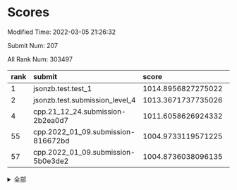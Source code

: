 # Scores

Modified Time: 2022-03-05 21:26:32

Submit Num: 207

All Rank Num: 303497

| rank |               submit               |       score        |       sigma        | pk_num |
| :--- | :--------------------------------- | :----------------- | :----------------- | :----- |
| 1    | jsonzb.test.test_1                 | 1014.8956827275022 | 0.8794284656833914 | 5862   |
| 2    | jsonzb.test.submission_level_4     | 1013.3671737735026 | 0.8169081740429504 | 5868   |
| 4    | cpp.21_12_24.submission-2b2ea0d7   | 1011.6058626924332 | 0.7630474309254548 | 5862   |
| 55   | cpp.2022_01_09.submission-816672bd | 1004.9733119571225 | 0.716175424995434  | 5864   |
| 57   | cpp.2022_01_09.submission-5b0e3de2 | 1004.8736038096135 | 0.7266148166906176 | 5868   |


<details>
<summary>全部</summary>

| rank |                 submit                 |       score        |       sigma        | pk_num |
| :--- | :------------------------------------- | :----------------- | :----------------- | :----- |
| 1    | jsonzb.test.test_1                     | 1014.8956827275022 | 0.8794284656833914 | 5862   |
| 2    | jsonzb.test.submission_level_4         | 1013.3671737735026 | 0.8169081740429504 | 5868   |
| 3    | gobigger.level_3.submission_level_3_29 | 1011.6217950575702 | 0.7744832642465138 | 5869   |
| 4    | cpp.21_12_24.submission-2b2ea0d7       | 1011.6058626924332 | 0.7630474309254548 | 5862   |
| 5    | gobigger.level_3.submission_level_3_26 | 1011.4724859651346 | 0.7902849962515618 | 5865   |
| 6    | gobigger.level_3.submission_level_3_23 | 1011.4065037826324 | 0.7636030354883349 | 5861   |
| 7    | gobigger.level_3.submission_level_3_19 | 1011.32438920622   | 0.7914912087401784 | 5865   |
| 8    | gobigger.level_3.submission_level_3_34 | 1011.2804179824271 | 0.7623830729473549 | 5865   |
| 9    | gobigger.level_3.submission_level_3_1  | 1010.9646850396739 | 0.7599999738179017 | 5864   |
| 10   | gobigger.level_3.submission_level_3_47 | 1010.9590919479748 | 0.7738596365887072 | 5865   |
| 11   | gobigger.level_3.submission_level_3_42 | 1010.8224198856202 | 0.7786450355890138 | 5868   |
| 12   | gobigger.level_3.submission_level_3_2  | 1010.6661933319137 | 0.7744610060394927 | 5864   |
| 13   | gobigger.level_3.submission_level_3_13 | 1010.6140382926048 | 0.7573676399164729 | 5860   |
| 14   | gobigger.level_3.submission_level_3_24 | 1010.5948702080824 | 0.7851739365921125 | 5864   |
| 15   | gobigger.level_3.submission_level_3_37 | 1010.5911237856822 | 0.7827494466610352 | 5866   |
| 16   | gobigger.level_3.submission_level_3_49 | 1010.5791653237695 | 0.7713778031383582 | 5863   |
| 17   | gobigger.level_3.submission_level_3_38 | 1010.5441988245146 | 0.7768004261489514 | 5862   |
| 18   | gobigger.level_3.submission_level_3_9  | 1010.5168968600851 | 0.7555895357315124 | 5864   |
| 19   | gobigger.level_3.submission_level_3_20 | 1010.3432543501617 | 0.7722091400064566 | 5867   |
| 20   | gobigger.level_3.submission_level_3_30 | 1010.3420017231181 | 0.7638098329706637 | 5865   |
| 21   | gobigger.level_3.submission_level_3_10 | 1010.3384426986865 | 0.7414417311920122 | 5859   |
| 22   | gobigger.level_3.submission_level_3_43 | 1010.2809259857626 | 0.7633103448356817 | 5853   |
| 23   | gobigger.level_3.submission_level_3_33 | 1010.1390890839687 | 0.7930686151112958 | 5867   |
| 24   | gobigger.level_3.submission_level_3_16 | 1010.0984918277412 | 0.7440142790275721 | 5865   |
| 25   | gobigger.level_3.submission_level_3_0  | 1010.0959245960363 | 0.7571925768691138 | 5863   |
| 26   | gobigger.level_3.submission_level_3_27 | 1010.068175507041  | 0.7540555302942102 | 5862   |
| 27   | gobigger.level_3.submission_level_3_46 | 1009.8836383838125 | 0.7685134108376279 | 5868   |
| 28   | gobigger.level_3.submission_level_3_44 | 1009.8692243966598 | 0.7681037479788935 | 5861   |
| 29   | gobigger.level_3.submission_level_3_39 | 1009.7890088599509 | 0.7447864787132401 | 5858   |
| 30   | gobigger.level_3.submission_level_3_41 | 1009.7855856542753 | 0.7513045757285636 | 5859   |
| 31   | gobigger.level_3.submission_level_3_28 | 1009.7676638776489 | 0.7289568787516968 | 5865   |
| 32   | gobigger.level_3.submission_level_3_40 | 1009.6961216552379 | 0.7374350865763807 | 5863   |
| 33   | gobigger.level_3.submission_level_3_5  | 1009.679152923226  | 0.7526110784362712 | 5866   |
| 34   | gobigger.level_3.submission_level_3_25 | 1009.6098091412811 | 0.7581369980592443 | 5861   |
| 35   | gobigger.level_3.submission_level_3_17 | 1009.5575732299164 | 0.7503232302853693 | 5861   |
| 36   | gobigger.level_3.submission_level_3_32 | 1009.5533815175229 | 0.763175042554585  | 5864   |
| 37   | gobigger.level_3.submission_level_3_6  | 1009.5454712666874 | 0.7412435576203009 | 5861   |
| 38   | gobigger.level_3.submission_level_3_11 | 1009.4980938259611 | 0.74239007054488   | 5868   |
| 39   | gobigger.level_3.submission_level_3_12 | 1009.4739657522134 | 0.7634807666947501 | 5859   |
| 40   | gobigger.level_3.submission_level_3_18 | 1009.4549075617241 | 0.7520320462468157 | 5866   |
| 41   | gobigger.level_3.submission_level_3_45 | 1009.4480874185384 | 0.7491155162905931 | 5864   |
| 42   | gobigger.level_3.submission_level_3_3  | 1009.3734165838739 | 0.7676303242710757 | 5862   |
| 43   | gobigger.level_3.submission_level_3_7  | 1009.282200704154  | 0.7650679563499144 | 5861   |
| 44   | gobigger.level_3.submission_level_3_22 | 1009.1635664888876 | 0.7604166148384323 | 5863   |
| 45   | gobigger.level_3.submission_level_3_14 | 1009.1431233498098 | 0.758476680172427  | 5865   |
| 46   | gobigger.level_3.submission_level_3_31 | 1008.8512583237492 | 0.7522429673654288 | 5870   |
| 47   | gobigger.level_3.submission_level_3_21 | 1008.7898082087652 | 0.7432532382089281 | 5868   |
| 48   | gobigger.level_3.submission_level_3_36 | 1008.7373915114803 | 0.7653682251714513 | 5865   |
| 49   | gobigger.level_3.submission_level_3_15 | 1008.7087606223585 | 0.7581255549575203 | 5864   |
| 50   | gobigger.level_3.submission_level_3_4  | 1008.6967076022788 | 0.7490886879161436 | 5870   |
| 51   | gobigger.level_3.submission_level_3_48 | 1008.6105593186305 | 0.7501347876965512 | 5860   |
| 52   | gobigger.level_3.submission_level_3_35 | 1008.5916961090569 | 0.7452777307831716 | 5868   |
| 53   | gobigger.level_3.submission_level_3_8  | 1008.3672087791458 | 0.7301740257123934 | 5866   |
| 54   | gobigger.level_1.submission_level_1_3  | 1004.9822561706522 | 0.7272135911322893 | 5866   |
| 55   | cpp.2022_01_09.submission-816672bd     | 1004.9733119571225 | 0.716175424995434  | 5864   |
| 56   | gobigger.level_1.submission_level_1_35 | 1004.887128859084  | 0.7161207910575027 | 5871   |
| 57   | cpp.2022_01_09.submission-5b0e3de2     | 1004.8736038096135 | 0.7266148166906176 | 5868   |
| 58   | gobigger.level_1.submission_level_1_31 | 1004.4236696071606 | 0.7242818135579444 | 5866   |
| 59   | gobigger.level_1.submission_level_1_28 | 1004.1554634379102 | 0.7199499979271587 | 5863   |
| 60   | gobigger.level_1.submission_level_1_32 | 1004.1230710591636 | 0.7178139917352746 | 5864   |
| 61   | gobigger.level_1.submission_level_1_23 | 1003.9900889785071 | 0.7127795441665208 | 5866   |
| 62   | gobigger.level_1.submission_level_1_38 | 1003.9799312692364 | 0.7243144188034576 | 5864   |
| 63   | gobigger.level_1.submission_level_1_33 | 1003.8683967492282 | 0.7112577007701787 | 5862   |
| 64   | gobigger.level_1.submission_level_1_20 | 1003.8463792114961 | 0.7060677744457554 | 5865   |
| 65   | gobigger.level_1.submission_level_1_5  | 1003.8430157441782 | 0.7166840337793693 | 5868   |
| 66   | gobigger.level_1.submission_level_1_44 | 1003.842919150355  | 0.728682713820369  | 5861   |
| 67   | gobigger.level_1.submission_level_1_24 | 1003.821891246529  | 0.7134773149669306 | 5862   |
| 68   | gobigger.level_1.submission_level_1_21 | 1003.7669404018463 | 0.7217272540278099 | 5863   |
| 69   | gobigger.level_1.submission_level_1_36 | 1003.7626493818925 | 0.7194190118086097 | 5868   |
| 70   | gobigger.level_1.submission_level_1_14 | 1003.7118483591873 | 0.718091591340363  | 5865   |
| 71   | gobigger.level_1.submission_level_1_49 | 1003.6728228436675 | 0.7096288103753051 | 5862   |
| 72   | gobigger.level_1.submission_level_1_4  | 1003.6394045621968 | 0.7229667674524215 | 5869   |
| 73   | gobigger.level_1.submission_level_1_37 | 1003.6253999072173 | 0.7208785003728307 | 5866   |
| 74   | gobigger.level_1.submission_level_1_40 | 1003.50970105163   | 0.7082528993043603 | 5864   |
| 75   | gobigger.level_1.submission_level_1_2  | 1003.4941113672024 | 0.721848843838746  | 5866   |
| 76   | gobigger.level_1.submission_level_1_16 | 1003.4788267886439 | 0.7148501225735728 | 5864   |
| 77   | gobigger.level_1.submission_level_1_6  | 1003.4052135183904 | 0.7177474754021685 | 5866   |
| 78   | gobigger.level_1.submission_level_1_19 | 1003.3989318060299 | 0.7123992993552322 | 5863   |
| 79   | gobigger.level_1.submission_level_1_41 | 1003.3594736730731 | 0.705977200627432  | 5868   |
| 80   | gobigger.level_1.submission_level_1_26 | 1003.3198226076357 | 0.7106218510848684 | 5864   |
| 81   | gobigger.level_1.submission_level_1_45 | 1003.2355028969888 | 0.7268776253480351 | 5866   |
| 82   | gobigger.level_1.submission_level_1_8  | 1003.2200489451114 | 0.7094377852776738 | 5866   |
| 83   | gobigger.level_1.submission_level_1_13 | 1003.2134207967733 | 0.7062147049313491 | 5863   |
| 84   | gobigger.level_1.submission_level_1_39 | 1003.1960090636051 | 0.704620479220615  | 5863   |
| 85   | gobigger.level_1.submission_level_1_12 | 1003.1144492176772 | 0.7043961940816766 | 5863   |
| 86   | gobigger.level_1.submission_level_1_22 | 1003.1076644419575 | 0.7004804509331738 | 5864   |
| 87   | gobigger.level_1.submission_level_1_1  | 1002.886168203221  | 0.7307367403863153 | 5867   |
| 88   | gobigger.level_1.submission_level_1_42 | 1002.8568200136564 | 0.7084216359026243 | 5867   |
| 89   | gobigger.level_1.submission_level_1_48 | 1002.7775343261225 | 0.7231622335473167 | 5869   |
| 90   | gobigger.level_1.submission_level_1_25 | 1002.7602463472347 | 0.7078229506101149 | 5863   |
| 91   | gobigger.level_1.submission_level_1_15 | 1002.7386207757222 | 0.7115650385764063 | 5865   |
| 92   | gobigger.level_1.submission_level_1_11 | 1002.7051934096119 | 0.7166491258029517 | 5863   |
| 93   | gobigger.level_1.submission_level_1_27 | 1002.6190867155489 | 0.7111584653751648 | 5864   |
| 94   | gobigger.level_1.submission_level_1_30 | 1002.5476890804658 | 0.7061245475086845 | 5866   |
| 95   | gobigger.level_1.submission_level_1_9  | 1002.5321502955187 | 0.698669070909484  | 5869   |
| 96   | gobigger.level_1.submission_level_1_34 | 1002.5059469256792 | 0.7144053847641006 | 5859   |
| 97   | gobigger.level_1.submission_level_1_18 | 1002.4856120699828 | 0.7157529711234911 | 5866   |
| 98   | gobigger.level_1.submission_level_1_46 | 1002.4626878140015 | 0.713738156662498  | 5861   |
| 99   | gobigger.level_1.submission_level_1_43 | 1002.4147443441839 | 0.7148630973644672 | 5866   |
| 100  | gobigger.level_1.submission_level_1_29 | 1002.4045221863294 | 0.7174335045754455 | 5866   |
| 101  | gobigger.level_1.submission_level_1_47 | 1002.0393741228155 | 0.709800628443061  | 5870   |
| 102  | gobigger.level_1.submission_level_1_10 | 1001.9803711122108 | 0.7099479630563708 | 5867   |
| 103  | gobigger.level_1.submission_level_1_17 | 1001.972851137581  | 0.7058208300150653 | 5864   |
| 104  | gobigger.level_1.submission_level_1_0  | 1001.8077649644725 | 0.7150500675200416 | 5859   |
| 105  | gobigger.level_1.submission_level_1_7  | 1001.8045832489507 | 0.7083674158754445 | 5865   |
| 106  | gobigger.random.submission_random_28   | 998.0195976212173  | 0.6977657192023772 | 5863   |
| 107  | gobigger.random.submission_random_40   | 997.4780163399439  | 0.6987569058972589 | 5863   |
| 108  | gobigger.random.submission_random_36   | 997.2281556916943  | 0.7084832160160737 | 5865   |
| 109  | gobigger.random.submission_random_1    | 996.9852377321596  | 0.7153213336163112 | 5867   |
| 110  | gobigger.random.submission_random_2    | 996.8983320749275  | 0.7140722615045335 | 5861   |
| 111  | gobigger.random.submission_random_31   | 996.6465082674121  | 0.7072179307196145 | 5865   |
| 112  | gobigger.random.submission_random_14   | 996.5998889684804  | 0.716315782033315  | 5865   |
| 113  | gobigger.random.submission_random_25   | 996.5658255255047  | 0.7179514702181142 | 5864   |
| 114  | gobigger.random.submission_random_24   | 996.4877394382424  | 0.7112472902321777 | 5863   |
| 115  | gobigger.random.submission_random_13   | 996.4377601616194  | 0.7198609244755021 | 5868   |
| 116  | gobigger.random.submission_random_4    | 996.3914907101165  | 0.7089212501402818 | 5867   |
| 117  | gobigger.random.submission_random_49   | 996.3852515299376  | 0.7152413770986695 | 5869   |
| 118  | gobigger.random.submission_random_20   | 996.3825572955321  | 0.7101707964394172 | 5864   |
| 119  | gobigger.random.submission_random_15   | 996.335136238971   | 0.7144330023628207 | 5867   |
| 120  | gobigger.random.submission_random_10   | 996.3279601674863  | 0.7206489400569707 | 5870   |
| 121  | gobigger.random.submission_random_5    | 996.2494202316628  | 0.6973532665263551 | 5867   |
| 122  | gobigger.random.submission_random_38   | 996.2128952849738  | 0.7242276471037428 | 5865   |
| 123  | gobigger.random.submission_random_11   | 996.1819066884884  | 0.7196097928540198 | 5865   |
| 124  | gobigger.random.submission_random_41   | 996.1714964812992  | 0.7131343367679287 | 5865   |
| 125  | gobigger.random.submission_random_0    | 996.1396545139764  | 0.6964641151501659 | 5860   |
| 126  | gobigger.random.submission_random_35   | 996.1200126558373  | 0.7202515213232763 | 5864   |
| 127  | gobigger.random.submission_random_44   | 996.0973093413123  | 0.7072574365014571 | 5865   |
| 128  | gobigger.random.submission_random_47   | 996.0871027518782  | 0.7121169572787192 | 5864   |
| 129  | gobigger.random.submission_random_43   | 996.0600018231465  | 0.7144762139951679 | 5868   |
| 130  | gobigger.random.submission_random_18   | 996.0057146414745  | 0.7247009596070807 | 5862   |
| 131  | gobigger.random.submission_random_27   | 995.9771416134142  | 0.7130720152851923 | 5866   |
| 132  | gobigger.random.submission_random_46   | 995.9727920021162  | 0.709383799608171  | 5866   |
| 133  | gobigger.random.submission_random_6    | 995.9709880267038  | 0.7278207739993634 | 5861   |
| 134  | gobigger.random.submission_random_3    | 995.9324877978285  | 0.7058288136744005 | 5864   |
| 135  | gobigger.random.submission_random_26   | 995.9309110625874  | 0.7024297533281322 | 5858   |
| 136  | gobigger.random.submission_random_29   | 995.9256454532746  | 0.7026935336562379 | 5860   |
| 137  | gobigger.random.submission_random_17   | 995.8694039263157  | 0.7120030121058426 | 5872   |
| 138  | gobigger.random.submission_random_32   | 995.8622061893932  | 0.7087614873048621 | 5863   |
| 139  | gobigger.random.submission_random_48   | 995.8599857501963  | 0.7248203248118312 | 5868   |
| 140  | gobigger.random.submission_random_23   | 995.8278685718883  | 0.7044409685571783 | 5868   |
| 141  | gobigger.random.submission_random_12   | 995.8139292351884  | 0.6996053365668493 | 5861   |
| 142  | gobigger.random.submission_random_30   | 995.7998398360601  | 0.7020861367521259 | 5862   |
| 143  | gobigger.random.submission_random_37   | 995.5741951667833  | 0.7182670492439618 | 5864   |
| 144  | gobigger.random.submission_random_42   | 995.5103371920361  | 0.716025667132335  | 5869   |
| 145  | gobigger.random.submission_random_22   | 995.5079324720118  | 0.7072858602382758 | 5871   |
| 146  | gobigger.random.submission_random_45   | 995.5065323753846  | 0.7171861146247511 | 5868   |
| 147  | gobigger.random.submission_random_34   | 995.4070759987193  | 0.7180775212726587 | 5865   |
| 148  | gobigger.random.submission_random_21   | 995.3439014642847  | 0.7130805701365901 | 5863   |
| 149  | gobigger.random.submission_random_39   | 995.2790822075341  | 0.7214634747153393 | 5862   |
| 150  | gobigger.random.submission_random_8    | 995.2682951591548  | 0.7255138668040673 | 5862   |
| 151  | gobigger.random.submission_random_7    | 995.1553786513065  | 0.7127872877053857 | 5869   |
| 152  | gobigger.random.submission_random_16   | 995.0550525350218  | 0.7186659123717954 | 5861   |
| 153  | gobigger.random.submission_random_33   | 994.8163355108979  | 0.7129322229879137 | 5865   |
| 154  | gobigger.level_2.submission_level_2_48 | 994.2368196008416  | 0.7421142600984748 | 5865   |
| 155  | gobigger.level_2.submission_level_2_7  | 994.0719380582331  | 0.7379890752945536 | 5864   |
| 156  | gobigger.random.submission_random_9    | 994.064610409488   | 0.7090004513789102 | 5861   |
| 157  | gobigger.random.submission_random_19   | 994.0353677013408  | 0.7125892407403605 | 5862   |
| 158  | gobigger.level_2.submission_level_2_9  | 994.0351099697874  | 0.7264223411142707 | 5866   |
| 159  | gobigger.level_2.submission_level_2_25 | 993.512751690423   | 0.7360310479819077 | 5866   |
| 160  | gobigger.level_2.submission_level_2_11 | 993.3789966510059  | 0.7507327124471201 | 5862   |
| 161  | gobigger.level_2.submission_level_2_15 | 993.3266303880112  | 0.7362523384201181 | 5862   |
| 162  | gobigger.level_2.submission_level_2_19 | 993.2805610437047  | 0.7259789268882221 | 5869   |
| 163  | gobigger.level_2.submission_level_2_39 | 993.2748995927035  | 0.7335769929305775 | 5865   |
| 164  | gobigger.level_2.submission_level_2_31 | 993.2253114876498  | 0.7393200387354482 | 5867   |
| 165  | gobigger.level_2.submission_level_2_33 | 993.104629416624   | 0.7481180123588705 | 5864   |
| 166  | gobigger.level_2.submission_level_2_8  | 993.1041331539659  | 0.7251534381132896 | 5869   |
| 167  | gobigger.level_2.submission_level_2_24 | 993.0228886025249  | 0.7483901717448359 | 5863   |
| 168  | gobigger.level_2.submission_level_2_43 | 992.7033594049835  | 0.7320909965249138 | 5863   |
| 169  | gobigger.level_2.submission_level_2_36 | 992.6958200450491  | 0.7489227587920558 | 5865   |
| 170  | gobigger.level_2.submission_level_2_22 | 992.6006236993549  | 0.7414994090589543 | 5867   |
| 171  | gobigger.level_2.submission_level_2_17 | 992.5830498254319  | 0.7467748781672765 | 5865   |
| 172  | gobigger.level_2.submission_level_2_38 | 992.577839915459   | 0.7415788395374466 | 5868   |
| 173  | gobigger.level_2.submission_level_2_40 | 992.5694446616678  | 0.745639480111467  | 5867   |
| 174  | gobigger.level_2.submission_level_2_0  | 992.5171146088456  | 0.7415425653086477 | 5870   |
| 175  | gobigger.level_2.submission_level_2_34 | 992.5139093672126  | 0.7352633057327216 | 5867   |
| 176  | gobigger.level_2.submission_level_2_27 | 992.4755268163643  | 0.7356858466991176 | 5865   |
| 177  | gobigger.level_2.submission_level_2_6  | 992.3816947715602  | 0.7432129218281848 | 5868   |
| 178  | gobigger.level_2.submission_level_2_20 | 992.3579717520103  | 0.7480445324707878 | 5864   |
| 179  | gobigger.level_2.submission_level_2_10 | 992.3566145635217  | 0.7381285420113188 | 5862   |
| 180  | gobigger.level_2.submission_level_2_49 | 992.1519164167528  | 0.745560224310285  | 5861   |
| 181  | gobigger.level_2.submission_level_2_18 | 992.0982209678729  | 0.7357226506115091 | 5866   |
| 182  | gobigger.level_2.submission_level_2_16 | 992.0390282689527  | 0.7562155575905496 | 5863   |
| 183  | gobigger.level_2.submission_level_2_41 | 991.8886377110917  | 0.735655084209976  | 5859   |
| 184  | gobigger.level_2.submission_level_2_29 | 991.6620912016435  | 0.7469592949894124 | 5866   |
| 185  | gobigger.level_2.submission_level_2_14 | 991.5521939240133  | 0.7453542389510076 | 5860   |
| 186  | gobigger.level_2.submission_level_2_35 | 991.526337932977   | 0.7482103951199223 | 5867   |
| 187  | gobigger.level_2.submission_level_2_21 | 991.4958784471221  | 0.7557748663410915 | 5867   |
| 188  | gobigger.level_2.submission_level_2_44 | 991.4798388553614  | 0.7394761993602194 | 5866   |
| 189  | gobigger.level_2.submission_level_2_26 | 991.477464802925   | 0.7509402556253277 | 5862   |
| 190  | gobigger.level_2.submission_level_2_23 | 991.4767399480528  | 0.7337815363840763 | 5869   |
| 191  | gobigger.level_2.submission_level_2_47 | 991.4757415975535  | 0.7416031181172504 | 5865   |
| 192  | gobigger.level_2.submission_level_2_5  | 991.4481078420132  | 0.753013405900139  | 5865   |
| 193  | gobigger.level_2.submission_level_2_45 | 991.427051279431   | 0.7410181034424387 | 5866   |
| 194  | gobigger.level_2.submission_level_2_30 | 991.4088554458452  | 0.7647548348357306 | 5864   |
| 195  | gobigger.level_2.submission_level_2_28 | 991.3741288893353  | 0.7554820954190404 | 5864   |
| 196  | gobigger.level_2.submission_level_2_46 | 991.3491523398874  | 0.7373719803027744 | 5864   |
| 197  | gobigger.level_2.submission_level_2_37 | 991.2868144113684  | 0.741006631547931  | 5867   |
| 198  | gobigger.level_2.submission_level_2_1  | 991.2686266454964  | 0.7447883415768712 | 5865   |
| 199  | gobigger.level_2.submission_level_2_2  | 991.2034181449253  | 0.7456717363207575 | 5866   |
| 200  | gobigger.level_2.submission_level_2_42 | 991.1307127859837  | 0.74261482069849   | 5865   |
| 201  | gobigger.level_2.submission_level_2_12 | 991.0178913117919  | 0.7674092339084971 | 5869   |
| 202  | gobigger.level_2.submission_level_2_32 | 990.9448349942895  | 0.7829471216581542 | 5867   |
| 203  | gobigger.level_2.submission_level_2_4  | 990.8489602586772  | 0.7552221436235704 | 5867   |
| 204  | gobigger.level_2.submission_level_2_13 | 990.8407464726563  | 0.7347939329733605 | 5863   |
| 205  | gobigger.level_2.submission_level_2_3  | 989.462138948947   | 0.7756926497275152 | 5862   |
| 206  | gobigger.none.submission_none_1        | 977.3167925718012  | 1.3837794601006999 | 5867   |
| 207  | gobigger.none.submission_none_0        | 976.9758595982238  | 1.3068533944309528 | 5866   |

</details>